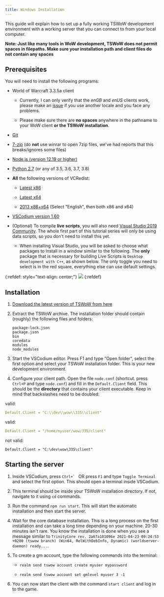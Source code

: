 ```yaml
---
title: Windows Installation
---
```


This guide will explain how to set up a fully working TSWoW development environment with a working server that you can connect to from your local computer.

**Note: Just like many tools in WoW development, TSWoW does not permit spaces in filepaths. Make sure your installation path and client files do not contain any spaces**

## Prerequisites

You will need to install the following programs:

- World of Warcraft 3.3.5a client

    - Currently, I can only verify that the _enGB_ and _enUS_ clients work, please make an [issue](https://github.com/tswow/tswow/issues) if you use another locale and you face any problems.

    - Please make sure there are **no spaces** anywhere in the pathname to your WoW client **or the TSWoW installation**.

- [Git](https://github.com/git-for-windows/git/releases/download/v2.30.0.windows.1/Git-2.30.0-64-bit.exe)

- [7-zip](https://www.7-zip.org/a/7z1900-x64.exe) (do **not** use winrar to open 7zip files, we've had reports that this breaks/ignores some files)

- [Node.js (version 12.19 or higher)](https://nodejs.org/dist/v14.15.1/node-v14.15.1-x64.msi)

- [Python 2.7](https://www.python.org/ftp/python/2.7.2/python-2.7.2.amd64.msi) (or any of 3.5, 3.6, 3.7, 3.8)

- **All** the following versions of VCRedist:

    - [Latest x86](https://aka.ms/vs/16/release/vc_redist.x86.exe)

    - [Latest x64](https://aka.ms/vs/16/release/vc_redist.x64.exe)

    - [2013 x86+x64](https://www.microsoft.com/en-us/download/details.aspx?id=40784) (Select "English", then both x86 and x64)

- [VSCodium version 1.60](https://github.com/VSCodium/vscodium/releases/download/1.55.2/VSCodiumSetup-x64-1.55.2.exe)

- (Optional) To compile **live scripts**, you will also need [Visual Studio 2019 Community](https://visualstudio.microsoft.com/downloads/). The whole first part of this tutorial series will only be using data scripts, so you don't need to install this yet.

    - <span>When installing Visual Studio, you will be asked to choose what packages to install in a window similar to the following. The **only** package that is necessary for building Live Scripts is `Desktop development with C++`, as shown below. The only toggle you need to select is in the red square, everything else can use default settings.</span>

{:refdef: style="text-align: center;"}
![](../vs-installer.png)
{:refdef}

## Installation

1. [Download the latest version of TSWoW from here](https://github.com/tswow/tswow/releases)

2. Extract the TSWoW archive. The installation folder should contain (roughly) the following files and folders:

    ```
    package-lock.json
    package.json
    bin
    coredata
    modules
    node_modules
    ```
3. Start the VSCodium editor. Press F1 and type "Open folder", select the first option and select your TSWoW installation folder. This is your new development environment.

4. Configure your client path. Open the file `node.conf` (shortcut. press `Ctrl+P` and type `node.conf`) and fill in the `Default.Client` field. This should be the **directory** that contains your client executable. Keep in mind that backslashes need to be doubled:

valid:
```yaml
Default.Client = "C:\\dev\\wow\\335\\client"
```

valid:
```yaml
Default.Client = "/home/myuser/wow/335/client"
```

not valid:
```
Default.Client = "C:\dev\wow\335\client"
```

## Starting the server

1. Inside VSCodium, press ``Ctrl+` `` OR press `F1` and type `Toggle Terminal` and select the first option. This should open a terminal inside VSCodium.

2. This terminal should be inside your TSWoW installation directory. If not, navigate to it using `cd` commands.

3. Run the command `npm run start`. This will start the automatic installation and then start the server.

4. Wait for the core database installation. This is a long process on the first installation and can take a long time depending on your machine. 20-30 minutes isn't rare. You know the installation is done when you see a message similar to `TrinityCore rev. 2a67a101096e 2021-04-23 09:24:53 +0200 (tswow branch) (Win64, RelWithDebInfo, Dynamic) (worldserver-daemon) ready...`.

5. To create a gm account, type the following commands into the terminal:

    - `realm send tswow account create myuser mypassword`

    - `realm send tswow account set gmlevel myuser 3 -1`

6. You can now start the client with the command `start client` and log in to the game.
